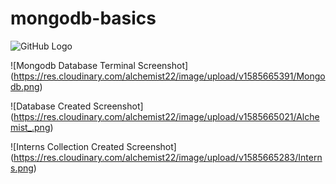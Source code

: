 # mongodb-basics

![GitHub Logo](/images/logo.png)

![Mongodb Database Terminal Screenshot] (https://res.cloudinary.com/alchemist22/image/upload/v1585665391/Mongodb.png)

![Database Created Screenshot] (https://res.cloudinary.com/alchemist22/image/upload/v1585665021/Alchemist_.png)

![Interns Collection Created Screenshot] (https://res.cloudinary.com/alchemist22/image/upload/v1585665283/Interns.png)
